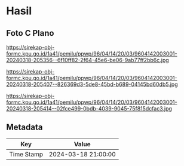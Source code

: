 # Hasil

## Foto C Plano

https://sirekap-obj-formc.kpu.go.id/1a41/pemilu/ppwp/96/04/14/20/03/9604142003001-20240318-205356--6f10ff82-2f64-45e6-be06-9ab77ff2bb6c.jpg

https://sirekap-obj-formc.kpu.go.id/1a41/pemilu/ppwp/96/04/14/20/03/9604142003001-20240318-205407--826369d3-5de8-45bd-b689-04145bd60db5.jpg

https://sirekap-obj-formc.kpu.go.id/1a41/pemilu/ppwp/96/04/14/20/03/9604142003001-20240318-205414--02fce499-0bdb-4039-9045-75f815dcfac3.jpg


## Metadata

| Key        | Value               |
| ---------- | ------------------- |
| Time Stamp | 2024-03-18 21:00:00 |



